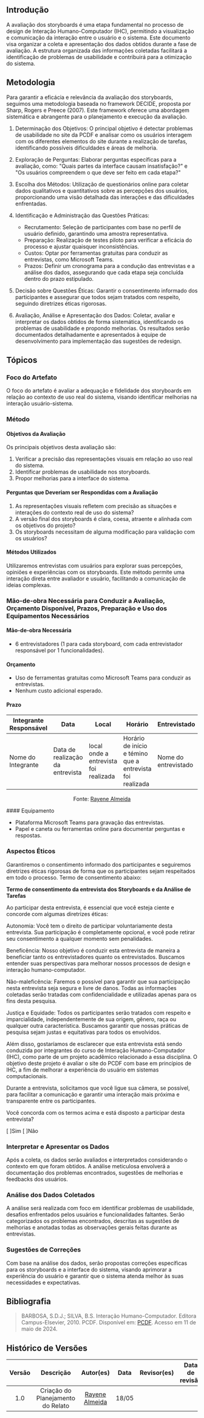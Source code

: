 ## Introdução

A avaliação dos storyboards é uma etapa fundamental no processo de design de Interação Humano-Computador (IHC), permitindo a visualização e comunicação da interação entre o usuário e o sistema. Este documento visa organizar a coleta e apresentação dos dados obtidos durante a fase de avaliação. A estrutura organizada das informações coletadas facilitará a identificação de problemas de usabilidade e contribuirá para a otimização do sistema.

## Metodologia

Para garantir a eficácia e relevância da avaliação dos storyboards, seguimos uma metodologia baseada no framework DECIDE, proposta por Sharp, Rogers e Preece (2007). Este framework oferece uma abordagem sistemática e abrangente para o planejamento e execução da avaliação.

1. Determinação dos Objetivos:
O principal objetivo é detectar problemas de usabilidade no site da PCDF e analisar como os usuários interagem com os diferentes elementos do site durante a realização de tarefas, identificando possíveis dificuldades e áreas de melhoria.

2. Exploração de Perguntas:
Elaborar perguntas específicas para a avaliação, como: "Quais partes da interface causam insatisfação?" e "Os usuários compreendem o que deve ser feito em cada etapa?"

3. Escolha dos Métodos:
Utilização de questionários online para coletar dados qualitativos e quantitativos sobre as percepções dos usuários, proporcionando uma visão detalhada das interações e das dificuldades enfrentadas.

4. Identificação e Administração das Questões Práticas:

    - Recrutamento: Seleção de participantes com base no perfil de usuário definido, garantindo uma amostra representativa.
    - Preparação: Realização de testes piloto para verificar a eficácia do processo e ajustar quaisquer inconsistências.
    - Custos: Optar por ferramentas gratuitas para conduzir as entrevistas, como Microsoft Teams.
    - Prazos: Definir um cronograma para a condução das entrevistas e a análise dos dados, assegurando que cada etapa seja concluída dentro do prazo estipulado.

5. Decisão sobre Questões Éticas:
Garantir o consentimento informado dos participantes e assegurar que todos sejam tratados com respeito, seguindo diretrizes éticas rigorosas.

6. Avaliação, Análise e Apresentação dos Dados:
Coletar, avaliar e interpretar os dados obtidos de forma sistemática, identificando os problemas de usabilidade e propondo melhorias. Os resultados serão documentados detalhadamente e apresentados à equipe de desenvolvimento para implementação das sugestões de redesign.

## Tópicos

### Foco do Artefato

O foco do artefato é avaliar a adequação e fidelidade dos storyboards em relação ao contexto de uso real do sistema, visando identificar melhorias na interação usuário-sistema.

### Método

#### Objetivos da Avaliação

Os principais objetivos desta avaliação são:
1. Verificar a precisão das representações visuais em relação ao uso real do sistema.
2. Identificar problemas de usabilidade nos storyboards.
3. Propor melhorias para a interface do sistema.

#### Perguntas que Deveriam ser Respondidas com a Avaliação

1. As representações visuais refletem com precisão as situações e interações do contexto real de uso do sistema?
2. A versão final dos storyboards é clara, coesa, atraente e alinhada com os objetivos do projeto?
3. Os storyboards necessitam de alguma modificação para validação com os usuários?

#### Métodos Utilizados

Utilizaremos entrevistas com usuários para explorar suas percepções, opiniões e experiências com os storyboards. Este método permite uma interação direta entre avaliador e usuário, facilitando a comunicação de ideias complexas.

### Mão-de-obra Necessária para Conduzir a Avaliação, Orçamento Disponível, Prazos, Preparação e Uso dos Equipamentos Necessários

#### Mão-de-obra Necessária

- 6 entrevistadores (1 para cada storyboard, com cada entrevistador responsável por 1 funcionalidades).

#### Orçamento

- Uso de ferramentas gratuitas como Microsoft Teams para conduzir as entrevistas.
- Nenhum custo adicional esperado.

#### Prazo


| Integrante Responsável | Data       | Local                   | Horário        | Entrevistado          |
|------------------------|------------|-------------------------|----------------|-----------------------|
| Nome do Integrante        | Data de realização da entrevista | local onde a entrevista foi realizada| Horário de início e témino que a entrevista foi realizada | Nome do entrevistado  |
<div align="center">
 <p> Fonte: 
        <a href="https://github.com/rayenealmeida">Rayene Almeida</a>
    </p> 
</div>
#### Equipamento

- Plataforma Microsoft Teams para gravação das entrevistas.
- Papel e caneta ou ferramentas online para documentar perguntas e respostas.

### Aspectos Éticos

Garantiremos o consentimento informado dos participantes e seguiremos diretrizes éticas rigorosas de forma que os participantes sejam respeitados em todo o processo. Termo de consentimento abaixo:

**Termo de consentimento da entrevista dos Storyboards e da Análise de Tarefas**

Ao participar desta entrevista, é essencial que você esteja ciente e concorde com algumas diretrizes éticas:

Autonomia: Você tem o direito de participar voluntariamente desta entrevista. Sua participação é completamente opcional, e você pode retirar seu consentimento a qualquer momento sem penalidades.

Beneficência: Nosso objetivo é conduzir esta entrevista de maneira a beneficiar tanto os entrevistadores quanto os entrevistados. Buscamos entender suas perspectivas para melhorar nossos processos de design e interação humano-computador.

Não-maleficência: Faremos o possível para garantir que sua participação nesta entrevista seja segura e livre de danos. Todas as informações coletadas serão tratadas com confidencialidade e utilizadas apenas para os fins desta pesquisa.

Justiça e Equidade: Todos os participantes serão tratados com respeito e imparcialidade, independentemente de sua origem, gênero, raça ou qualquer outra característica. Buscamos garantir que nossas práticas de pesquisa sejam justas e equitativas para todos os envolvidos.

Além disso, gostaríamos de esclarecer que esta entrevista está sendo conduzida por integrantes do curso de Interação Humano-Computador (IHC), como parte de um projeto acadêmico relacionado a essa disciplina. O objetivo deste projeto é avaliar o site do PCDF com base em princípios de IHC, a fim de melhorar a experiência do usuário em sistemas computacionais.

Durante a entrevista, solicitamos que você ligue sua câmera, se possível, para facilitar a comunicação e garantir uma interação mais próxima e transparente entre os participantes.

Você concorda com os termos acima e está disposto a participar desta entrevista?

[ ]Sim [ ]Não

### Interpretar e Apresentar os Dados

Após a coleta, os dados serão avaliados e interpretados considerando o contexto em que foram obtidos. A análise meticulosa envolverá a documentação dos problemas encontrados, sugestões de melhorias e feedbacks dos usuários.

### Análise dos Dados Coletados

A análise será realizada com foco em identificar problemas de usabilidade, desafios enfrentados pelos usuários e funcionalidades faltantes. Serão categorizados os problemas encontrados, descritas as sugestões de melhorias e anotadas todas as observações gerais feitas durante as entrevistas.

### Sugestões de Correções

Com base na análise dos dados, serão propostas correções específicas para os storyboards e a interface do sistema, visando aprimorar a experiência do usuário e garantir que o sistema atenda melhor às suas necessidades e expectativas.

## Bibliografia
> BARBOSA, S.D.J.; SILVA, B.S. Interação Humano-Computador. Editora Campus-Elsevier, 2010.
> PCDF. Disponível em: [PCDF](https://www.pcdf.df.gov.br). Acesso em 11 de maio de 2024. 


## **Histórico de Versões**

|     Versão       |     Descrição      |      Autor(es)      | Data           |  Revisor(es)          |Data de revisão|
| :----------------------------------------------------------: | :-------------------------------: | :-------------------------------------------------: | :-------------------------------: |  :-------------------------------: | :-------------------------------: |
| 1.0 | Criação do Planejamento do Relato | [Rayene Almeida](https://github.com/rayenealmeida) | 18/05 |     | |
